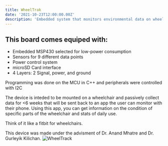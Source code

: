 ```yaml
---
title: WheelTrak
date: '2021-10-23T12:00:00.00Z'
description: 'Embedded system that monitors environmental data on wheelchairs'
---
```

## This board comes equiped with:
- Embedded MSP430 selected for low-power consumption
- Sensors for 9 different data points
- Power control system
- microSD Card interface
- 4 Layers: 2 Signal, power, and ground

Programming was done on the MCU in C++ and peripherals were controlled with I2C

The device is inteded to be mounted on a wheelchair and passively collect data for <6 weeks that will be sent back to an app the user can monitor with their phone. Using this app, you can get information on the condition of specific parts of the wheelchair and stats of daily use.

Think of it like a fitbit for wheelchairs.

This device was made under the advisment of Dr. Anand Mhatre and Dr. Gurleyik Kilichan.
![WheelTrack](./wheeltrak1.png)
